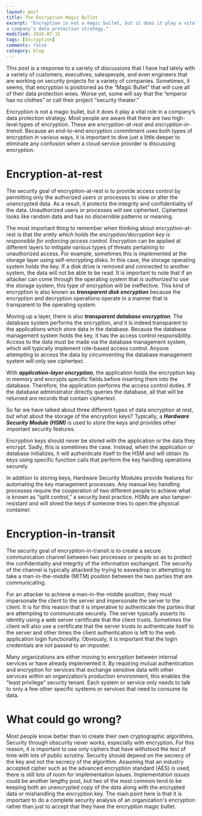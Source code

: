 ```yaml
---
layout: post
title: The Encryption Magic Bullet
excerpt: "Encryption is not a magic bullet, but it does it play a vital role in
a company’s data protection strategy."
modified: 2016-07-12
tags: [Encryption]
comments: false
category: blog
---
```


This post is a response to a variety of discussions that I have had lately with
a variety of customers, executives, salespeople, and even engineers that are
working on security projects for a variety of companies.  Sometimes, it seems,
that encryption is positioned as the “Magic Bullet” that will cure all of
their data protection woes.  Worse yet, some will say that the “emperor has
no clothes” or call their project “security theater.”

Encryption is not a magic bullet, but it does it play a vital role in a
company’s data protection strategy.  Most people are aware that there are two
high-level types of encryption. These are <em>encryption-at-rest</em> and
<em>encryption-in-transit</em>.  Because an end-to-end encryption commitment
uses both types of encryption in various ways, it is important to dive just a
little deeper to eliminate any confusion when a cloud service provider is
discussing encryption.

# Encryption-at-rest

The security goal of encryption-at-rest is to provide access control by
permitting only the authorized users or processes to view or alter the
unencrypted data. As a result, it protects the integrity and confidentiality of
the data.  Unauthorized users or processes will see ciphertext.  Ciphertext
looks like random data and has no discernible patterns or meaning.

The most important thing to remember when thinking about encryption-at-rest is
that <em>the entity which holds the encryption/decryption key is responsible
for enforcing access control</em>.  Encryption can be applied at different
layers to mitigate various types of threats pertaining to unauthorized access.
For example, sometimes this is implemented at the storage layer using
self-encrypting disks.  In this case, the storage operating system holds the
key.  If a disk drive is removed and connected to another system, the data will
not be able to be read.  It is important to note that if an attacker can come
through the operating system that <em>is authorized</em> to use the storage
system, this type of encryption will be ineffective.  This kind of encryption
is also known as **<em>transparent disk encryption</em>** because the
encryption and decryption operations operate in a manner that is transparent to
the operating system.

Moving up a layer, there is also **<em>transparent database encryption</em>**.
The database system performs the encryption, and it is indeed transparent to
the applications which store data in the database.  Because the database
management system holds the key, it has the access control responsibility.
Access to the data must be made via the database management system, which will
typically implement role-based access control.  Anyone attempting to access the
data by circumventing the database management system will only see ciphertext.

With **<em>application-layer encryption</em>**, the application holds the
encryption key in memory and encrypts specific fields before inserting them
into the database. Therefore, the application performs the access control
duties. If the database administrator directly queries the database, all that
will be returned are records that contain ciphertext.

So far we have talked about three different types of data encryption at rest,
but what about the storage of the encryption keys? Typically, a **<em>Hardware
Security Module (HSM)</em>** is used to store the keys and provides other
important security features.

Encryption keys should never be stored with the application or the data they
encrypt.  Sadly, this is sometimes the case.  Instead, when the application or
database initializes, it will authenticate itself to the HSM and will obtain
its keys using specific function calls that perform the key handling operations
securely.

In addition to storing keys, Hardware Security Modules provide features for
automating the key management processes.  Any manual key handling processes
require the cooperation of two different people to achieve what is known as
“split control,” a security best practice.  HSMs are also tamper-resistant
and will shred the keys if someone tries to open the physical container.

# Encryption-in-transit

The security goal of encryption-in-transit is to create a secure communication
channel between two processes or people so as to protect the confidentiality
and integrity of the information exchanged.  The security of the channel is
typically attacked by trying to eavesdrop or attempting to take a
man-in-the-middle (MITM) position between the two parties that are
communicating.

For an attacker to achieve a man-in-the-middle position, they must impersonate
the client to the server and impersonate the server to the client.  It is for
this reason that it is imperative to authenticate the parties that are
attempting to communicate securely.  The server typically asserts its identity
using a web server certificate that the client trusts.  Sometimes the client
will also use a certificate that the server trusts to authenticate itself to
the server and other times the client authentication is left to the web
application login functionality.  Obviously, it is important that the login
credentials are not passed to an imposter.

Many organizations are either moving to encryption between internal services or
have already implemented it.  By requiring mutual authentication and encryption
for services that exchange sensitive data with other services within an
organization’s production environment, this enables the “least privilege”
security tenant.  Each system or service only needs to talk to only a few other
specific systems or services that need to consume its data.

# What could go wrong?

Most people know better than to create their own cryptographic algorithms.
Security through obscurity never works, especially with encryption.  For this
reason, it is important to use only ciphers that have withstood the test of
time with lots of public scrutiny.  Security should depend on the secrecy of
the key and not the secrecy of the algorithm.  Assuming that an industry
accepted cipher such as the advanced encryption standard (AES) is used, there
is still lots of room for implementation issues.  Implementation issues could
be another lengthy post, but two of the most common tend to be keeping both an
unencrypted copy of the data along with the encrypted data or mishandling the
encryption key.  The main point here is that it is important to do a complete
security analysis of an organization's encryption rather than just to accept
that they have the encryption magic bullet.
